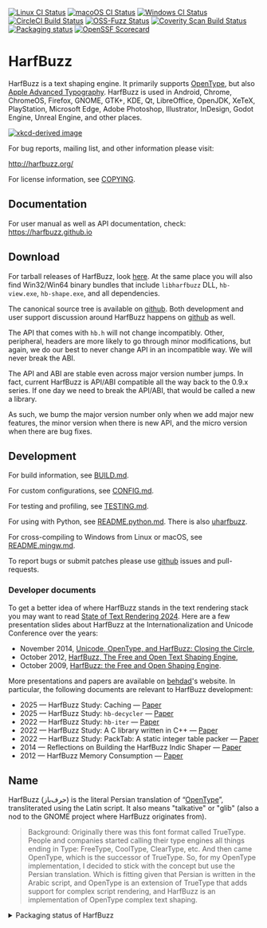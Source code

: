 [![Linux CI Status](https://github.com/harfbuzz/harfbuzz/actions/workflows/linux-ci.yml/badge.svg)](https://github.com/harfbuzz/harfbuzz/actions/workflows/linux-ci.yml)
[![macoOS CI Status](https://github.com/harfbuzz/harfbuzz/actions/workflows/macos-ci.yml/badge.svg)](https://github.com/harfbuzz/harfbuzz/actions/workflows/macos-ci.yml)
[![Windows CI Status](https://github.com/harfbuzz/harfbuzz/actions/workflows/msvc-ci.yml/badge.svg)](https://github.com/harfbuzz/harfbuzz/actions/workflows/msvc-ci.yml)
[![CircleCI Build Status](https://circleci.com/gh/harfbuzz/harfbuzz/tree/main.svg?style=svg)](https://circleci.com/gh/harfbuzz/harfbuzz/tree/main)
[![OSS-Fuzz Status](https://oss-fuzz-build-logs.storage.googleapis.com/badges/harfbuzz.svg)](https://oss-fuzz-build-logs.storage.googleapis.com/index.html)
[![Coverity Scan Build Status](https://scan.coverity.com/projects/15166/badge.svg)](https://scan.coverity.com/projects/harfbuzz)
[![Packaging status](https://repology.org/badge/tiny-repos/harfbuzz.svg)](https://repology.org/project/harfbuzz/versions)
[![OpenSSF Scorecard](https://api.securityscorecards.dev/projects/github.com/harfbuzz/harfbuzz/badge)](https://securityscorecards.dev/viewer/?uri=github.com/harfbuzz/harfbuzz)


# HarfBuzz

HarfBuzz is a text shaping engine. It primarily supports [OpenType][1], but also
[Apple Advanced Typography][2]. HarfBuzz is used in Android, Chrome,
ChromeOS, Firefox, GNOME, GTK+, KDE, Qt, LibreOffice, OpenJDK, XeTeX,
PlayStation, Microsoft Edge, Adobe Photoshop, Illustrator, InDesign,
Godot Engine, Unreal Engine, and other places.

[![xkcd-derived image](xkcd.png)](https://xkcd.com/2347/)

For bug reports, mailing list, and other information please visit:

  http://harfbuzz.org/

For license information, see [COPYING](COPYING).

## Documentation

For user manual as well as API documentation, check: https://harfbuzz.github.io

## Download

For tarball releases of HarfBuzz, look [here][3]. At the same place you
will also find Win32/Win64 binary bundles that include `libharfbuzz` DLL,
`hb-view.exe`, `hb-shape.exe`, and all dependencies.

The canonical source tree is available on [github][4].
Both development and user support discussion around HarfBuzz happens on
[github][4] as well.

The API that comes with `hb.h` will not change incompatibly. Other, peripheral,
headers are more likely to go through minor modifications, but again, we do our
best to never change API in an incompatible way. We will never break the ABI.

The API and ABI are stable even across major version number jumps. In fact,
current HarfBuzz is API/ABI compatible all the way back to the 0.9.x series.
If one day we need to break the API/ABI, that would be called a new a library.

As such, we bump the major version number only when we add major new features,
the minor version when there is new API, and the micro version when there
are bug fixes.

## Development

For build information, see [BUILD.md](BUILD.md).

For custom configurations, see [CONFIG.md](CONFIG.md).

For testing and profiling, see [TESTING.md](TESTING.md).

For using with Python, see [README.python.md](README.python.md). There is also [uharfbuzz](https://github.com/harfbuzz/uharfbuzz).

For cross-compiling to Windows from Linux or macOS, see [README.mingw.md](README.mingw.md).

To report bugs or submit patches please use [github][4] issues and pull-requests.

### Developer documents

To get a better idea of where HarfBuzz stands in the text rendering stack you
may want to read [State of Text Rendering 2024][6].
Here are a few presentation slides about HarfBuzz at the
Internationalization and Unicode Conference over the years:

-   November 2014, [Unicode, OpenType, and HarfBuzz: Closing the Circle][7],
-   October 2012, [HarfBuzz, The Free and Open Text Shaping Engine][8],
-   October 2009, [HarfBuzz: the Free and Open Shaping Engine][9].

More presentations and papers are available on [behdad][11]'s website.
In particular, the following documents are relevant to HarfBuzz development:

- 2025 — HarfBuzz Study: Caching — [Paper][12]
- 2025 — HarfBuzz Study: `hb-decycler` — [Paper][13]
- 2022 — HarfBuzz Study: `hb-iter` — [Paper][14]
- 2022 — HarfBuzz Study: A C library written in C++ — [Paper][15]
- 2022 — HarfBuzz Study: PackTab: A static integer table packer — [Paper][16]
- 2014 — Reflections on Building the HarfBuzz Indic Shaper — [Paper][17]
- 2012 — HarfBuzz Memory Consumption — [Paper][10]


## Name

HarfBuzz (حرف‌باز) is the literal Persian translation of “[OpenType][1]”,
transliterated using the Latin script. It also means "talkative" or
"glib" (also a nod to the GNOME project where HarfBuzz originates from).

> Background: Originally there was this font format called TrueType. People and
> companies started calling their type engines all things ending in Type:
> FreeType, CoolType, ClearType, etc. And then came OpenType, which is the
> successor of TrueType. So, for my OpenType implementation, I decided to stick
> with the concept but use the Persian translation. Which is fitting given that
> Persian is written in the Arabic script, and OpenType is an extension of
> TrueType that adds support for complex script rendering, and HarfBuzz is an
> implementation of OpenType complex text shaping.

<details>
  <summary>Packaging status of HarfBuzz</summary>

[![Packaging status](https://repology.org/badge/vertical-allrepos/harfbuzz.svg?header=harfbuzz)](https://repology.org/project/harfbuzz/versions)

</details>

[1]: https://docs.microsoft.com/en-us/typography/opentype/spec/
[2]: https://developer.apple.com/fonts/TrueType-Reference-Manual/RM06/Chap6AATIntro.html
[3]: https://github.com/harfbuzz/harfbuzz/releases
[4]: https://github.com/harfbuzz/harfbuzz
[6]: http://behdad.org/text2024
[7]: https://docs.google.com/presentation/d/1x97pfbB1gbD53Yhz6-_yBUozQMVJ_5yMqqR_D-R7b7I/preview
[8]: https://docs.google.com/presentation/d/1ySTZaXP5XKFg0OpmHZM00v5b17GSr3ojnzJekl4U8qI/preview
[9]: http://behdad.org/download/Presentations/slippy/harfbuzz_slides.pdf
[10]: https://docs.google.com/document/d/12jfNpQJzeVIAxoUSpk7KziyINAa1msbGliyXqguS86M/preview
[11]: https://behdad.org/
[12]: https://docs.google.com/document/d/1_VgObf6Je0J8byMLsi7HCQHnKo2emGnx_ib_sHo-bt4/preview
[13]: https://docs.google.com/document/d/1Y-u08l9YhObRVObETZt1k8f_5lQdOix9TRH3zEXaoAw/preview
[14]: https://docs.google.com/document/d/1o-xvxCbgMe9JYFHLVnPjk01ZY_8Cj0vB9-KTI1d0nyk/preview
[15]: https://docs.google.com/document/d/18hI56KJpvXtwWbc9QSaz9zzhJwIMnrJ-zkAaKS-W-8k/preview
[16]: https://docs.google.com/document/d/1Xq3owVt61HVkJqbLFHl73il6pcTy6PdPJJ7bSouQiQw/preview
[17]: https://docs.google.com/document/d/1wMPwVNBvsIriamcyBO5aNs7Cdr8lmbwLJ8GmZBAswF4/preview

